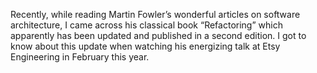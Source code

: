 Recently, while reading Martin Fowler’s wonderful articles on software architecture, I came across his classical book “Refactoring” which apparently has been updated and published in a second edition. I got to know about this update when watching his energizing talk at Etsy Engineering in February this year.